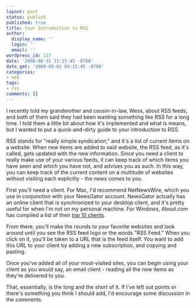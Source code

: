 ```yaml
---
layout: post
status: publish
published: true
title: Your Introduction to RSS
author:
  display_name: ''
  login: ''
  email: ''
wordpress_id: 117
date: '2008-08-31 21:15:45 -0700'
date_gmt: '2008-09-01 04:15:45 -0700'
categories:
- web
tags:
- rss
comments: []
---
```

I recently told my grandmother and cousin-in-law, Wess, about RSS feeds, and both of them said they had been wanting something like RSS for a long time.  I told them a little bit about how it's implemented and what is means, but I wanted to put a quick-and-dirty guide to your introduction to RSS.

RSS stands for "really simple syndication," and it's a list of current items on a website.  When new items are added to said website, the RSS feed, as it's called, gets updated with the new information.  Since you need a client to really make use of your various feeds, it can keep track of which items you have seen and which you have not, and advises you as such.  In this way, you can keep track of the current content on a multitude of websites without visiting each explicitly - the news comes to you.

First you'll need a client.  For Mac, I'd recommend NetNewsWire, which you use in conjunction with your NewsGator account.  NewsGator actually has an online client that is synchronized to your desktop client, and it's pretty useful for when I'm not on my personal machine.  For Windows, About.com has compiled a list of their [top 10 clients](http://email.about.com/od/rssreaderswin/tp/top_rss_windows.htm).

From there, you'll make the rounds to your favorite websites and look around until you see the RSS feed logo or the words "RSS Feed."  When you click on it, you'll be taken to a URL that is the feed itself.  You want to add this URL to your client by adding a new subscription, and copying and pasting.

Once you've added all of your most-visited sites, you can begin using your client as you would say, an email client - reading all the new items as they're delivered to you.

That, essentially, is the long and the short of it.  If I've left out points or there's something you think I should add, I'd encourage some discussion in the comments.
